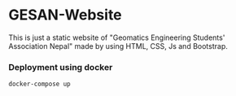 # GESAN-Website
This is just a static website of "Geomatics Engineering Students' Association Nepal" made by using HTML, CSS, Js and Bootstrap.

### Deployment using docker

```shell
docker-compose up
```
